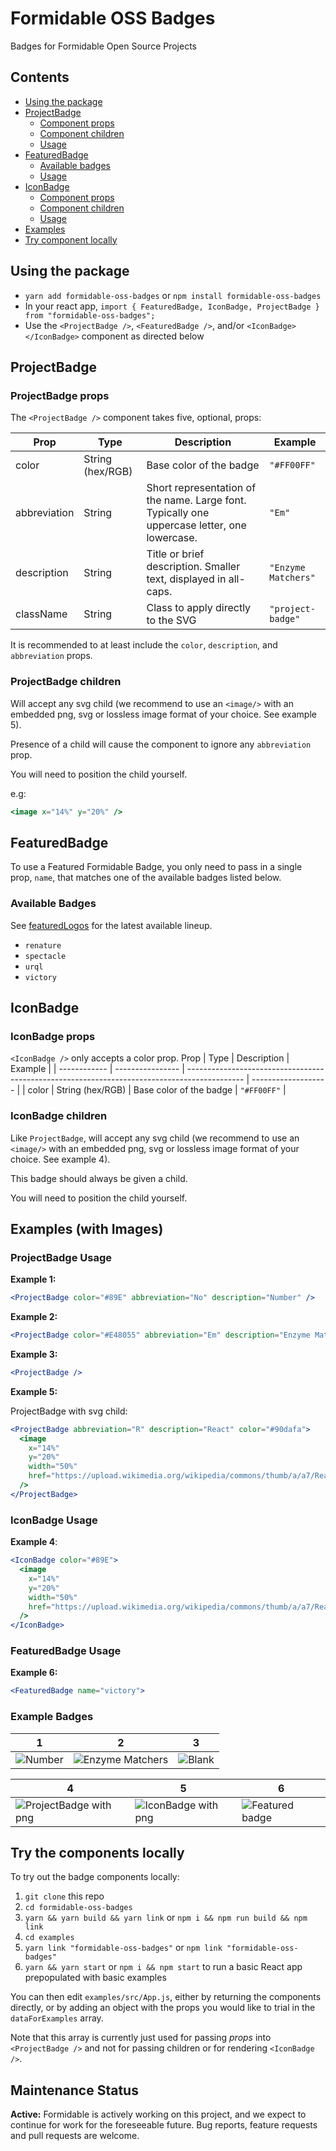 # Formidable OSS Badges

Badges for Formidable Open Source Projects

## Contents

- [Using the package](#using-the-package)
- [ProjectBadge](#projectbadge)
  - [Component props](#projectbadge-props)
  - [Component children](#projectbadge-children)
  - [Usage](#projectbadge-usage)
- [FeaturedBadge](#featuredbadge)
  - [Available badges](#available-badges)
  - [Usage](#featuredbadge-usage)
- [IconBadge](#iconbadge)
  - [Component props](#iconbadge-props)
  - [Component children](#iconbadge-children)
  - [Usage](#iconbadge-usage)
- [Examples](#examples)
- [Try component locally](#try-the-component-locally)

## Using the package

- `yarn add formidable-oss-badges` or `npm install formidable-oss-badges`
- In your react app, `import { FeaturedBadge, IconBadge, ProjectBadge } from "formidable-oss-badges";`
- Use the `<ProjectBadge />`, `<FeaturedBadge />`, and/or `<IconBadge></IconBadge>` component as directed below

## ProjectBadge

### ProjectBadge props

The `<ProjectBadge />` component takes five, optional, props:

| Prop         | Type             | Description                                                                                  | Example             |
| ------------ | ---------------- | -------------------------------------------------------------------------------------------- | ------------------- |
| color        | String (hex/RGB) | Base color of the badge                                                                      | `"#FF00FF"`         |
| abbreviation | String           | Short representation of the name. Large font. Typically one uppercase letter, one lowercase. | `"Em"`              |
| description  | String           | Title or brief description. Smaller text, displayed in all-caps.                             | `"Enzyme Matchers"` |
| className    | String           | Class to apply directly to the SVG                                                           | `"project-badge"`   |

It is recommended to at least include the `color`, `description`, and `abbreviation` props.

### ProjectBadge children

Will accept any svg child (we recommend to use an `<image/>` with an embedded png, svg or lossless image format of your choice. See example 5).

Presence of a child will cause the component to ignore any `abbreviation` prop.

You will need to position the child yourself.

e.g:

```jsx
<image x="14%" y="20%" />
```

## FeaturedBadge

To use a Featured Formidable Badge, you only need to pass in a single prop, `name`, that matches one of the available badges listed below.

### Available Badges

See [featuredLogos](https://github.com/FormidableLabs/formidable-oss-badges/tree/master/src/assets/featuredLogos) for the latest available lineup.

- `renature`
- `spectacle`
- `urql`
- `victory`

## IconBadge

### IconBadge props

`<IconBadge />` only accepts a color prop.
Prop | Type | Description | Example |
| ------------ | ---------------- | -------------------------------------------------------------------------------------------- | ------------------- |
| color | String (hex/RGB) | Base color of the badge | `"#FF00FF"` |

### IconBadge children

Like `ProjectBadge`, will accept any svg child (we recommend to use an `<image/>` with an embedded png, svg or lossless image format of your choice. See example 4).

This badge should always be given a child.

You will need to position the child yourself.

## Examples (with Images)

### ProjectBadge Usage

**Example 1:**

```jsx
<ProjectBadge color="#89E" abbreviation="No" description="Number" />
```

**Example 2:**

```jsx
<ProjectBadge color="#E48055" abbreviation="Em" description="Enzyme Matchers" />
```

**Example 3:**

```jsx
<ProjectBadge />
```

**Example 5:**

ProjectBadge with svg child:

```jsx
<ProjectBadge abbreviation="R" description="React" color="#90dafa">
  <image
    x="14%"
    y="20%"
    width="50%"
    href="https://upload.wikimedia.org/wikipedia/commons/thumb/a/a7/React-icon.svg/512px-React-icon.svg.png"
  />
</ProjectBadge>
```

### IconBadge Usage


**Example 4**:

```jsx
<IconBadge color="#89E">
  <image
    x="14%"
    y="20%"
    width="50%"
    href="https://upload.wikimedia.org/wikipedia/commons/thumb/a/a7/React-icon.svg/512px-React-icon.svg.png"
  />
</IconBadge>
```

### FeaturedBadge Usage

**Example 6:**

```jsx
<FeaturedBadge name="victory">
```

### Example Badges

| 1                                                                                                               | 2                                                                                                                        | 3                                                                                                              |
| --------------------------------------------------------------------------------------------------------------- | ------------------------------------------------------------------------------------------------------------------------ | -------------------------------------------------------------------------------------------------------------- |
| ![Number](https://user-images.githubusercontent.com/35961363/75203096-16213100-5722-11ea-9bd8-6b77b828696f.png) | ![Enzyme Matchers](https://user-images.githubusercontent.com/35961363/75203147-381ab380-5722-11ea-975f-8a79e32879d8.png) | ![Blank](https://user-images.githubusercontent.com/35961363/75203192-5680af00-5722-11ea-8d93-8b1a26a0d7d9.png) |

| 4                                                                                                                              | 5                                                                                                                           | 6                                                                                                                       |
| ------------------------------------------------------------------------------------------------------------------------------ | --------------------------------------------------------------------------------------------------------------------------- | ----------------------------------------------------------------------------------------------------------------------- |
| ![ProjectBadge with png](https://user-images.githubusercontent.com/35961363/75203481-06561c80-5723-11ea-9930-04ecd6028990.png) | ![IconBadge with png](https://user-images.githubusercontent.com/35961363/75203537-2f76ad00-5723-11ea-9aad-93079de1498b.png) | ![Featured badge](https://user-images.githubusercontent.com/35961363/75203570-487f5e00-5723-11ea-87d2-590524ae71f0.png) |

## Try the components locally

To try out the badge components locally:

1. `git clone` this repo
2. `cd formidable-oss-badges`
3. `yarn && yarn build && yarn link` or `npm i && npm run build && npm link`
4. `cd examples`
5. `yarn link "formidable-oss-badges"` or `npm link "formidable-oss-badges"`
6. `yarn && yarn start` or `npm i && npm start` to run a basic React app prepopulated with basic examples

You can then edit `examples/src/App.js`, either by returning the components directly, or by adding an object with the props you would like to trial in the `dataForExamples` array.

Note that this array is currently just used for passing _props_ into `<ProjectBadge />` and not for passing children or for rendering `<IconBadge />`.


## Maintenance Status

**Active:** Formidable is actively working on this project, and we expect to continue for work for the foreseeable future. Bug reports, feature requests and pull requests are welcome.

